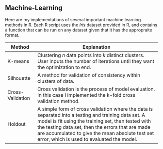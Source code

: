 ## Machine-Learning
Here are my implementations of several important machine learning methods in R. Each R script uses the *Iris* dataset provided in R, and contains a function that can be run on any dataset given that it has the appropraite format.   


Method | Explanation
------------- | -------------
K-means | Clustering *n* data points into *k* distinct clusters. User inputs the number of iterations until they want the optimization to end.  
Silhouette | A method for validation of consistency within clusters of data. 
Cross-Validation | Cross validation is the process of model evaluation. In this case I implemented the k-fold cross validation method. 
Holdout | A simple form of cross validation where the data is separated into a testing and training data set. A model is fit using the training set, then tested with the testing data set, then the errors that are made are accumulated to give the mean absolute test set error, which is used to evaluated the model. 
